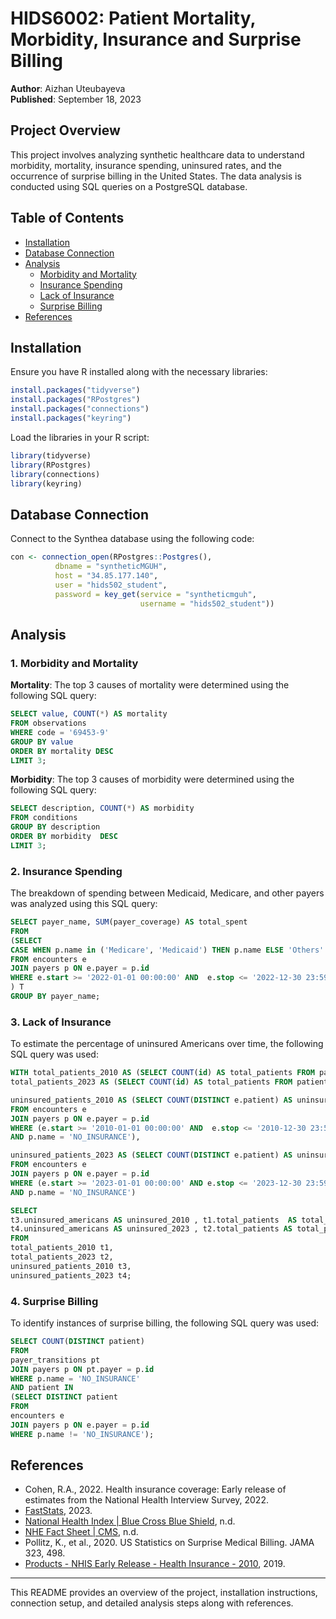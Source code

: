 # HIDS6002: Patient Mortality, Morbidity, Insurance and Surprise Billing

**Author**: Aizhan Uteubayeva  
**Published**: September 18, 2023

## Project Overview

This project involves analyzing synthetic healthcare data to understand morbidity, mortality, insurance spending, uninsured rates, and the occurrence of surprise billing in the United States. The data analysis is conducted using SQL queries on a PostgreSQL database.

## Table of Contents
- [Installation](#installation)
- [Database Connection](#database-connection)
- [Analysis](#analysis)
  - [Morbidity and Mortality](#1-morbidity-and-mortality)
  - [Insurance Spending](#2-insurance-spending)
  - [Lack of Insurance](#3-lack-of-insurance)
  - [Surprise Billing](#4-surprise-billing)
- [References](#references)

## Installation

Ensure you have R installed along with the necessary libraries:

```R
install.packages("tidyverse")
install.packages("RPostgres")
install.packages("connections")
install.packages("keyring")
```

Load the libraries in your R script:

```R
library(tidyverse)
library(RPostgres)
library(connections)
library(keyring)
```

## Database Connection

Connect to the Synthea database using the following code:

```R
con <- connection_open(RPostgres::Postgres(),
          dbname = "syntheticMGUH",
          host = "34.85.177.140",
          user = "hids502_student",
          password = key_get(service = "syntheticmguh", 
                             username = "hids502_student"))
```

## Analysis

### 1. Morbidity and Mortality

**Mortality**: The top 3 causes of mortality were determined using the following SQL query:

```SQL
SELECT value, COUNT(*) AS mortality
FROM observations
WHERE code = '69453-9'
GROUP BY value
ORDER BY mortality DESC
LIMIT 3;
```

**Morbidity**: The top 3 causes of morbidity were determined using the following SQL query:

```SQL
SELECT description, COUNT(*) AS morbidity
FROM conditions
GROUP BY description 
ORDER BY morbidity  DESC
LIMIT 3;
```

### 2. Insurance Spending

The breakdown of spending between Medicaid, Medicare, and other payers was analyzed using this SQL query:

```SQL
SELECT payer_name, SUM(payer_coverage) AS total_spent
FROM
(SELECT 
CASE WHEN p.name in ('Medicare', 'Medicaid') THEN p.name ELSE 'Others' END AS payer_name, e.payer_coverage
FROM encounters e
JOIN payers p ON e.payer = p.id
WHERE e.start >= '2022-01-01 00:00:00' AND  e.stop <= '2022-12-30 23:59:59'
) T
GROUP BY payer_name;
```

### 3. Lack of Insurance

To estimate the percentage of uninsured Americans over time, the following SQL query was used:

```SQL
WITH total_patients_2010 AS (SELECT COUNT(id) AS total_patients FROM patients),
total_patients_2023 AS (SELECT COUNT(id) AS total_patients FROM patients WHERE deathdate is  NULL),

uninsured_patients_2010 AS (SELECT COUNT(DISTINCT e.patient) AS uninsured_americans
FROM encounters e
JOIN payers p ON e.payer = p.id
WHERE (e.start >= '2010-01-01 00:00:00' AND  e.stop <= '2010-12-30 23:59:59') 
AND p.name = 'NO_INSURANCE'),

uninsured_patients_2023 AS (SELECT COUNT(DISTINCT e.patient) AS uninsured_americans
FROM encounters e
JOIN payers p ON e.payer = p.id
WHERE (e.start >= '2023-01-01 00:00:00' AND e.stop <= '2023-12-30 23:59:59') 
AND p.name = 'NO_INSURANCE')

SELECT 
t3.uninsured_americans AS uninsured_2010 , t1.total_patients  AS total_patients_2010,
t4.uninsured_americans AS uninsured_2023 , t2.total_patients AS total_patients_2023
FROM 
total_patients_2010 t1,
total_patients_2023 t2,
uninsured_patients_2010 t3,
uninsured_patients_2023 t4;
```

### 4. Surprise Billing

To identify instances of surprise billing, the following SQL query was used:

```SQL
SELECT COUNT(DISTINCT patient)
FROM
payer_transitions pt
JOIN payers p ON pt.payer = p.id
WHERE p.name = 'NO_INSURANCE'
AND patient IN 
(SELECT DISTINCT patient
FROM 
encounters e 
JOIN payers p ON e.payer = p.id
WHERE p.name != 'NO_INSURANCE');
```

## References

- Cohen, R.A., 2022. Health insurance coverage: Early release of estimates from the National Health Interview Survey, 2022.
- [FastStats](https://www.cdc.gov/nchs/fastats/leading-causes-of-death.htm), 2023.
- [National Health Index | Blue Cross Blue Shield](https://www.bcbs.com/the-health-of-america/health-index/national-health-index), n.d.
- [NHE Fact Sheet | CMS](https://www.cms.gov/data-research/statistics-trends-and-reports/national-health-expenditure-data/nhe-fact-sheet), n.d.
- Pollitz, K., et al., 2020. US Statistics on Surprise Medical Billing. JAMA 323, 498.
- [Products - NHIS Early Release - Health Insurance - 2010](https://www.cdc.gov/nchs/data/nhis/earlyrelease/insur201106.htm), 2019.

---

This README provides an overview of the project, installation instructions, connection setup, and detailed analysis steps along with references.
